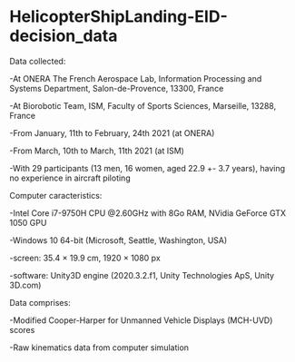 # HelicopterShipLanding-EID-decision_data

Data collected:

-At ONERA The French Aerospace Lab, Information Processing and Systems Department, Salon-de-Provence, 13300, France

-At Biorobotic Team, ISM, Faculty of Sports Sciences, Marseille, 13288, France

-From January, 11th to February, 24th 2021 (at ONERA)

-From March, 10th to March, 11th 2021 (at ISM)

-With 29 participants (13 men, 16 women, aged 22.9 +- 3.7 years), having no experience in aircraft piloting

Computer caracteristics:

-Intel Core i7-9750H CPU @2.60GHz with 8Go RAM, NVidia GeForce GTX 1050 GPU

-Windows 10 64-bit (Microsoft, Seattle, Washington, USA)

-screen: 35.4 × 19.9 cm, 1920 × 1080 px

-software: Unity3D engine (2020.3.2.f1, Unity Technologies ApS, Unity 3D.com)


Data comprises:

-Modified Cooper-Harper for Unmanned Vehicle Displays (MCH-UVD) scores

-Raw kinematics data from computer simulation
